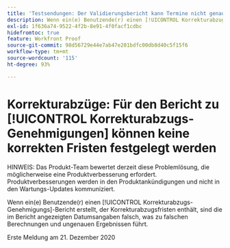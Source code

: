 ```yaml
---
title: 'Testsendungen: Der Validierungsbericht kann Termine nicht genau bestimmen'
description: Wenn ein(e) Benutzende(r) einen [!UICONTROL Korrekturabzugs-Genehmigungs]-Bericht erstellt, der Korrekturabzugsfristen enthält, sind die im Bericht angezeigten Datumsangaben falsch, was zu falschen Berechnungen und ungenauen Ergebnissen führt.
exl-id: 1f636a74-9522-4f2b-8e91-4f0facf1cdbc
hidefromtoc: true
feature: Workfront Proof
source-git-commit: 98d56729e44e7ab47e201bdfc00db8d40c5f15f6
workflow-type: tm+mt
source-wordcount: '115'
ht-degree: 93%

---
```


# Korrekturabzüge: Für den Bericht zu [!UICONTROL Korrekturabzugs-Genehmigungen] können keine korrekten Fristen festgelegt werden

<!--Converted to story-->

HINWEIS: Das Produkt-Team bewertet derzeit diese Problemlösung, die möglicherweise eine Produktverbesserung erfordert. Produktverbesserungen werden in den Produktankündigungen und nicht in den Wartungs-Updates kommuniziert.

Wenn ein(e) Benutzende(r) einen [!UICONTROL Korrekturabzugs-Genehmigungs]-Bericht erstellt, der Korrekturabzugsfristen enthält, sind die im Bericht angezeigten Datumsangaben falsch, was zu falschen Berechnungen und ungenauen Ergebnissen führt.

Erste Meldung am 21. Dezember 2020
